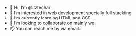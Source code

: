 - 👋 Hi, I’m @itztechai
- 👀 I’m interested in web development specially full stackiing
- 🌱 I’m currently learning HTML and CSS
- 💞️ I’m looking to collaborate on mainly we 
- 📫 You can reach me by via email...

<!---
itztechai/itztechai is a ✨ special ✨ repository because its `README.md` (this file) appears on your GitHub profile.
You can click the Preview link to take a look at your changes.
--->
